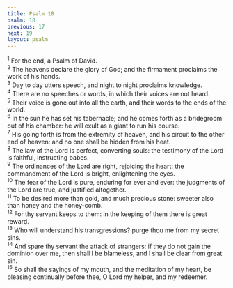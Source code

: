 ```yaml
---
title: Psalm 18
psalm: 18
previous: 17
next: 19
layout: psalm
---
```

<div class="psalm-verse"><sup class="verse-number">1</sup> For the end, a Psalm of David. </div><div class="psalm-verse"><sup class="verse-number">2</sup> The heavens declare the glory of God; and the firmament proclaims the work of his hands. </div><div class="psalm-verse"><sup class="verse-number">3</sup> Day to day utters speech, and night to night proclaims knowledge. </div><div class="psalm-verse"><sup class="verse-number">4</sup> There are no speeches or words, in which their voices are not heard. </div><div class="psalm-verse"><sup class="verse-number">5</sup> Their voice is gone out into all the earth, and their words to the ends of the world. </div><div class="psalm-verse"><sup class="verse-number">6</sup> In the sun he has set his tabernacle; and he comes forth as a bridegroom out of his chamber: he will exult as a giant to run his course. </div><div class="psalm-verse"><sup class="verse-number">7</sup> His going forth is from the extremity of heaven, and his circuit to the other end of heaven: and no one shall be hidden from his heat. </div><div class="psalm-verse"><sup class="verse-number">8</sup> The law of the Lord is perfect, converting souls: the testimony of the Lord is faithful, instructing babes. </div><div class="psalm-verse"><sup class="verse-number">9</sup> The ordinances of the Lord are right, rejoicing the heart: the commandment of the Lord is bright, enlightening the eyes. </div><div class="psalm-verse"><sup class="verse-number">10</sup> The fear of the Lord is pure, enduring for ever and ever: the judgments of the Lord are true, and justified altogether. </div><div class="psalm-verse"><sup class="verse-number">11</sup> To be desired more than gold, and much precious stone: sweeter also than honey and the honey-comb. </div><div class="psalm-verse"><sup class="verse-number">12</sup> For thy servant keeps to them: in the keeping of them there is great reward. </div><div class="psalm-verse"><sup class="verse-number">13</sup> Who will understand his transgressions? purge thou me from my secret sins. </div><div class="psalm-verse"><sup class="verse-number">14</sup> And spare thy servant the attack of strangers: if they do not gain the dominion over me, then shall I be blameless, and I shall be clear from great sin. </div><div class="psalm-verse"><sup class="verse-number">15</sup> So shall the sayings of my mouth, and the meditation of my heart, be pleasing continually before thee, O Lord my helper, and my redeemer. </div>